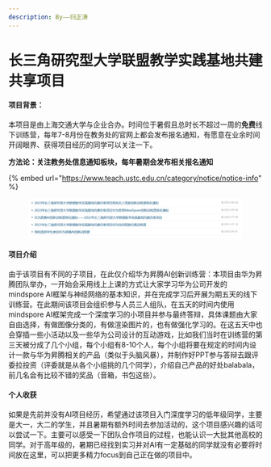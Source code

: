 ```yaml
---
description: By——归正涛
---
```


# 长三角研究型大学联盟教学实践基地共建共享项目

#### 项目背景：

本项目是由上海交通大学与企业合办。时间位于暑假且总时长不超过一周的**免费**线下训练营，每年7-8月份在教务处的官网上都会发布报名通知，有愿意在业余时间开阔眼界、获得项目经历的同学可以关注一下。

**方法论：关注教务处信息通知板块，每年暑期会发布相关报名通知**

{% embed url="https://www.teach.ustc.edu.cn/category/notice/notice-info" %}

<figure><img src="../../.gitbook/assets/image.png" alt=""><figcaption></figcaption></figure>

#### 项目介绍

由于该项目有不同的子项目，在此仅介绍华为昇腾AI创新训练营：本项目由华为昇腾团队举办，一开始会采用线上上课的方式让大家学习华为公司开发的mindspore AI框架与神经网络的基本知识，并在完成学习后开展为期五天的线下训练营。在此期间该项目会组织参与人员三人组队，在五天的时间内使用mindspore AI框架完成一个深度学习的小项目并参与最终答辩，具体课题由大家自由选择，有做图像分类的，有做渲染图片的，也有做强化学习的。在这五天中也会穿插一些小活动以及一些华为公司设计的互动游戏，比如我们当时在训练营的第三天被分成了几个小组，每个小组有8-10个人，每个小组将要在规定的时间内设计一款与华为昇腾相关的产品（类似于头脑风暴），并制作好PPT参与答辩去跟评委拉投资（评委就是从各个小组挑的几个同学），介绍自己产品的好处balabala，前几名会有比较不错的奖品（音箱，书包这些）。

#### 个人收获

如果是先前并没有AI项目经历，希望通过该项目入门深度学习的低年级同学，主要是大一，大二的学生，并且暑期有额外时间去参加活动的，这个项目感兴趣的话可以尝试一下。主要可以感受一下团队合作项目的过程，也能认识一大批其他高校的同学。对于高年级的，暑期已经找到实习并对AI有一定基础的同学就没有必要将时间放在这里，可以把更多精力focus到自己正在做的项目中。
